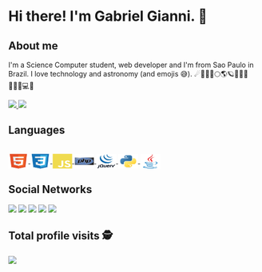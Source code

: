 # Hi there! I'm Gabriel Gianni. 👋
## About me
I'm a Science Computer student, web developer and I'm from Sao Paulo in Brazil. I love technology and astronomy (and emojis 😅). ☄👨🏻‍🚀🌕🌎🪐🚀🌠🔭👨🏻‍💻💻📱
<div>
  <a href="https://github.com/gabrielgianni">
  <img height="150em" src="https://github-readme-stats.vercel.app/api?username=gabrielgianni&show_icons=true&theme=nord&include_all_commits=true&count_private=true">
  <img height="150em" src="https://github-readme-stats.vercel.app/api/top-langs/?username=gabrielgianni&layout=compact&langs_count=7&theme=nord"></a>
</div>
  
## Languages
<div style="display: inline_block"><br>
  <a href="https://github.com/gabrielgianni">
  <img align="center" alt="HTML logo" height="30" width="40" src="https://raw.githubusercontent.com/devicons/devicon/master/icons/html5/html5-original.svg">
  <img align="center" alt="CSS logo" height="30" width="40" src="https://raw.githubusercontent.com/devicons/devicon/master/icons/css3/css3-original.svg">
  <img align="center" alt="JavaScript logo" height="30" width="40" src="https://raw.githubusercontent.com/devicons/devicon/master/icons/javascript/javascript-plain.svg">
  <img align="center" alt="PHP logo" height="30" width="40" src="https://raw.githubusercontent.com/devicons/devicon/master/icons/php/php-original.svg">
  <img align="center" alt="jQuery logo" height="30" width="40" src="https://raw.githubusercontent.com/devicons/devicon/master/icons/jquery/jquery-original-wordmark.svg">
  <img align="center" alt="Python logo" height="30" width="40" src="https://raw.githubusercontent.com/devicons/devicon/master/icons/python/python-original.svg">
  <img align="center" alt="Java logo" height="30" width="40" src="https://raw.githubusercontent.com/devicons/devicon/master/icons/java/java-original.svg"></a>
</div>

## Social Networks
<div>
  <a href="https://www.facebook.com/gabriel.gianni.9" target="_blank"><img src="https://img.shields.io/badge/Facebook-1877F2?style=for-the-badge&logo=facebook&logoColor=white" traget="_blank"></a>
  <a href="https://www.instagram.com/eugabrielgianni" target="_blank"><img src="https://img.shields.io/badge/Instagram-E4405F?style=for-the-badge&logo=instagram&logoColor=white" target="_blank"></a>
  <a href="https://twitter.com/EuGabrielGianni" target="_blank"><img src="https://img.shields.io/badge/Twitter-1DA1F2?style=for-the-badge&logo=twitter&logoColor=white" target="_blank"></a>
  <a href = "mailto:contatogabrielgianni@gmail.com"><img src="https://img.shields.io/badge/-Gmail-%23333?style=for-the-badge&logo=gmail&logoColor=white" target="_blank"></a>
  <a href="https://www.linkedin.com/in/gabrielgianni" target="_blank"><img src="https://img.shields.io/badge/-LinkedIn-%230077B5?style=for-the-badge&logo=linkedin&logoColor=white" target="_blank"></a> 
</div>

## Total profile visits :detective:
<div>
  <img align="center" src="https://profile-counter.glitch.me/gabrielgianni/count.svg">
</div>

<!--
**gabrielgianni/gabrielgianni** is a ✨ _special_ ✨ repository because its `README.md` (this file) appears on your GitHub profile.

Here are some ideas to get you started:

- 🔭 I’m currently working on ...
- 🌱 I’m currently learning ...
- 👯 I’m looking to collaborate on ...
- 🤔 I’m looking for help with ...
- 💬 Ask me about ...
- 📫 How to reach me: ...
- 😄 Pronouns: ...
- ⚡ Fun fact: ...
-->
